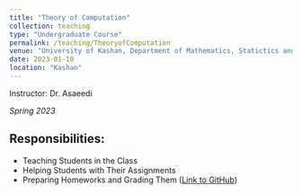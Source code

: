 ```yaml
---
title: "Theory of Computation"
collection: teaching
type: "Undergraduate Course"
permalink: /teaching/TheoryofComputation
venue: "University of Kashan, Department of Mathematics, Statictics and Computer Science"
date: 2023-01-10
location: "Kashan"
---
```




Instructor: Dr. Asaeedi

*Spring 2023*

## Responsibilities:
- Teaching Students in the Class
- Helping Students with Their Assignments
- Preparing Homeworks and Grading Them ([Link to GitHub](https://github.com/abolfazlaghdaee/Automata401-2))